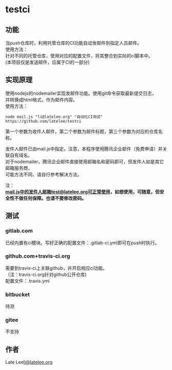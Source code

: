 # testci

## 功能
当push仓库时，利用托管仓库的CI功能自动发邮件到指定人员邮件。  
使用方法：  
针对不同的托管仓库，使用对应的配置文件，将其整合到实际的ci脚本中。  
(本项目仅是发送邮件，应属于CI的一部分)

## 实现原理
使用nodejs的nodemailer实现发邮件功能。使用git命令获取最新提交日志，  
并转换成html格式，作为邮件内容。  
使用方法：
```
node mail.js "li@latelee.org" "自动化CI测试" https://github.com/latelee/testci
```
第一个参数为收件人邮件，第二个参数为邮件标题，第三个参数为对应的仓库名称。  

发件人邮件已由mail.js中指定。注意，本程序使用腾讯企业邮件（免费申请）并关联自有域名。  
对于nodemailer，腾讯企业邮件直接使用邮箱名和密码即可，但发件人如是其它邮箱服务商，  
可能方法不同，请自行参考解决方法。

注：  
**mail.js中的发件人邮箱test@latelee.org可正常使用，如想使用，可随意，但安全性不做任何保障。也请不要修改密码。**  

## 测试
### gitlab.com
已经内置有ci模块。写好正确的配置文件：.gitlab-ci.yml即可在push时执行。  

### github.com+travis-ci.org
需要到travis-ci上关联github，并开启相应ci功能。  
（注：travis-ci.org针对github公开仓库)  
配置文件：.travis.yml

### bitbucket
待测

### gitee
不支持


## 作者

Late Lee<li@latelee.org>